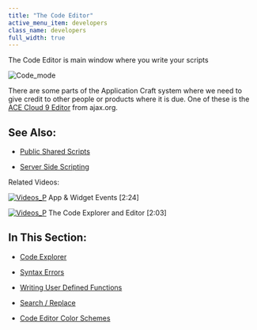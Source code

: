 ```yaml
---
title: "The Code Editor"
active_menu_item: developers
class_name: developers
full_width: true
---
```



The Code Editor is main window where you write your scripts

![Code\_mode](/img/docs/code_mode.zoom72.png)

There are some parts of the Application Craft system where we need to give credit to other people or products where it is due. One of these is the [ACE Cloud 9 Editor](http://ace.ajax.org/) from ajax.org.

## See Also:

 - [Public Shared Scripts](../../public-shared-scripts.htm)

 - [Server Side Scripting](../../../server-side-scripting-overview/index.htm)

Related Videos:

[![Videos\_P](/img/docs/videos_p.png)](http://www.youtube.com/v/UYwR5Q2fgeI?autoplay=1&hd=1&fs=1&showsearch=0&rel=0&) App & Widget Events [2:24]

[![Videos\_P](/img/docs/videos_p.png)](http://www.youtube.com/v/ct8xOC_K2Rk?autoplay=1&hd=1&fs=1&showsearch=0&rel=0&) The Code Explorer and Editor [2:03]

## In This Section:

 - [Code Explorer](code-explorer.htm)

 - [Syntax Errors](syntax-errors.htm)

 - [Writing User Defined Functions](../introduction/writing-user-defined-functions.htm)

 - [Search / Replace](search---replace.htm)

 - [Code Editor Color Schemes](code-higlighting.htm)

